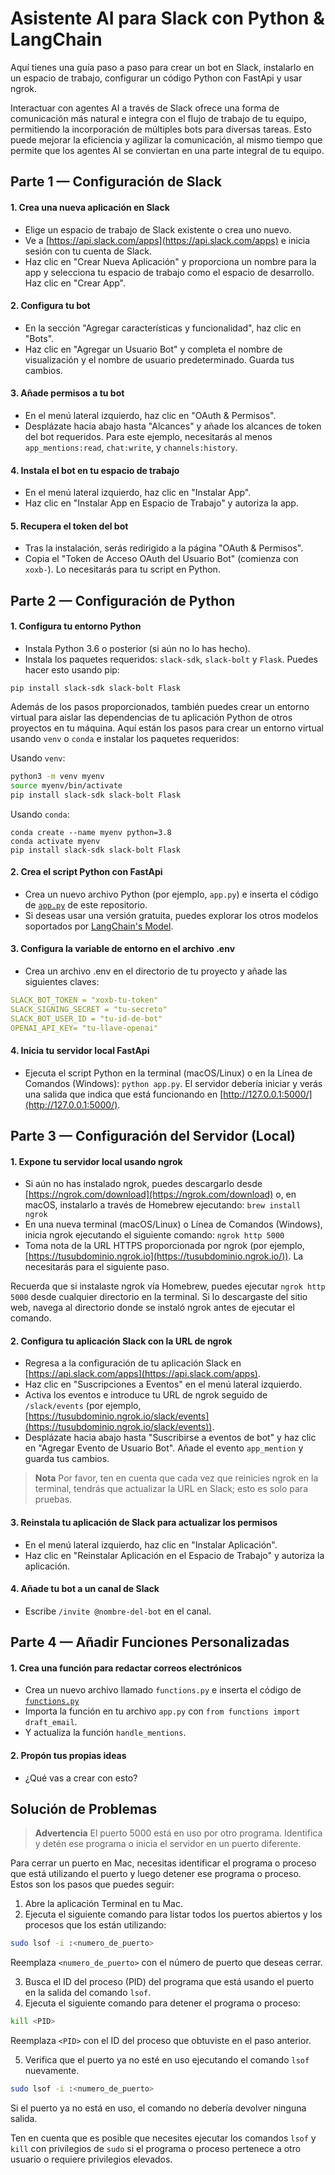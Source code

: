 # Asistente AI para Slack con Python & LangChain

Aquí tienes una guía paso a paso para crear un bot en Slack, instalarlo en un espacio de trabajo, configurar un código Python con FastApi y usar ngrok.

Interactuar con agentes AI a través de Slack ofrece una forma de comunicación más natural e integra con el flujo de trabajo de tu equipo, permitiendo la incorporación de múltiples bots para diversas tareas. Esto puede mejorar la eficiencia y agilizar la comunicación, al mismo tiempo que permite que los agentes AI se conviertan en una parte integral de tu equipo.

## Parte 1 — Configuración de Slack

#### 1. Crea una nueva aplicación en Slack

- Elige un espacio de trabajo de Slack existente o crea uno nuevo.
- Ve a [https://api.slack.com/apps](https://api.slack.com/apps) e inicia sesión con tu cuenta de Slack.
- Haz clic en "Crear Nueva Aplicación" y proporciona un nombre para la app y selecciona tu espacio de trabajo como el espacio de desarrollo. Haz clic en "Crear App".

#### 2. Configura tu bot

- En la sección "Agregar características y funcionalidad", haz clic en "Bots".
- Haz clic en "Agregar un Usuario Bot" y completa el nombre de visualización y el nombre de usuario predeterminado. Guarda tus cambios.

#### 3. Añade permisos a tu bot

- En el menú lateral izquierdo, haz clic en "OAuth & Permisos".
- Desplázate hacia abajo hasta "Alcances" y añade los alcances de token del bot requeridos. Para este ejemplo, necesitarás al menos `app_mentions:read`, `chat:write`, y `channels:history`.

#### 4. Instala el bot en tu espacio de trabajo

- En el menú lateral izquierdo, haz clic en "Instalar App".
- Haz clic en "Instalar App en Espacio de Trabajo" y autoriza la app.

#### 5. Recupera el token del bot

- Tras la instalación, serás redirigido a la página "OAuth & Permisos".
- Copia el "Token de Acceso OAuth del Usuario Bot" (comienza con `xoxb-`). Lo necesitarás para tu script en Python.

## Parte 2 — Configuración de Python

#### 1. Configura tu entorno Python

- Instala Python 3.6 o posterior (si aún no lo has hecho).
- Instala los paquetes requeridos: `slack-sdk`, `slack-bolt` y `Flask`. Puedes hacer esto usando pip:

```other
pip install slack-sdk slack-bolt Flask
```

Además de los pasos proporcionados, también puedes crear un entorno virtual para aislar las dependencias de tu aplicación Python de otros proyectos en tu máquina. Aquí están los pasos para crear un entorno virtual usando `venv` o `conda` e instalar los paquetes requeridos:

Usando `venv`:

```bash
python3 -m venv myenv
source myenv/bin/activate
pip install slack-sdk slack-bolt Flask
```
Usando `conda`:

```other
conda create --name myenv python=3.8
conda activate myenv
pip install slack-sdk slack-bolt Flask
```

#### 2. Crea el script Python con FastApi

- Crea un nuevo archivo Python (por ejemplo, `app.py`) e inserta el código de [`app.py`](https://github.com/daveebbelaar/langchain-experiments/blob/main/slack/app.py) de este repositorio.
- Si deseas usar una versión gratuita, puedes explorar los otros modelos soportados por [LangChain's Model](https://python.langchain.com/en/latest/modules/models/llms/integrations.html).

#### 3. Configura la variable de entorno en el archivo .env

- Crea un archivo .env en el directorio de tu proyecto y añade las siguientes claves:

```yaml
SLACK_BOT_TOKEN = "xoxb-tu-token"
SLACK_SIGNING_SECRET = "tu-secreto"
SLACK_BOT_USER_ID = "tu-id-de-bot"
OPENAI_API_KEY= "tu-llave-openai"
```

#### 4. Inicia tu servidor local FastApi

- Ejecuta el script Python en la terminal (macOS/Linux) o en la Línea de Comandos (Windows): `python app.py`. El servidor debería iniciar y verás una salida que indica que está funcionando en [http://127.0.0.1:5000/](http://127.0.0.1:5000/).

## Parte 3 — Configuración del Servidor (Local)

#### 1. Expone tu servidor local usando ngrok

- Si aún no has instalado ngrok, puedes descargarlo desde [https://ngrok.com/download](https://ngrok.com/download) o, en macOS, instalarlo a través de Homebrew ejecutando: `brew install ngrok`
- En una nueva terminal (macOS/Linux) o Línea de Comandos (Windows), inicia ngrok ejecutando el siguiente comando: `ngrok http 5000`
- Toma nota de la URL HTTPS proporcionada por ngrok (por ejemplo, [https://tusubdominio.ngrok.io](https://tusubdominio.ngrok.io/)). La necesitarás para el siguiente paso.

Recuerda que si instalaste ngrok vía Homebrew, puedes ejecutar `ngrok http 5000` desde cualquier directorio en la terminal. Si lo descargaste del sitio web, navega al directorio donde se instaló ngrok antes de ejecutar el comando.

#### 2. Configura tu aplicación Slack con la URL de ngrok

- Regresa a la configuración de tu aplicación Slack en [https://api.slack.com/apps](https://api.slack.com/apps).
- Haz clic en "Suscripciones a Eventos" en el menú lateral izquierdo.
- Activa los eventos e introduce tu URL de ngrok seguido de `/slack/events` (por ejemplo, [https://tusubdominio.ngrok.io/slack/events](https://tusubdominio.ngrok.io/slack/events)).
- Desplázate hacia abajo hasta "Suscribirse a eventos de bot" y haz clic en "Agregar Evento de Usuario Bot". Añade el evento `app_mention` y guarda tus cambios.

>**Nota**
> Por favor, ten en cuenta que cada vez que reinicies ngrok en la terminal, tendrás que actualizar la URL en Slack; esto es solo para pruebas.

#### 3. Reinstala tu aplicación de Slack para actualizar los permisos

- En el menú lateral izquierdo, haz clic en "Instalar Aplicación".
- Haz clic en "Reinstalar Aplicación en el Espacio de Trabajo" y autoriza la aplicación.

#### 4. Añade tu bot a un canal de Slack

- Escribe `/invite @nombre-del-bot` en el canal.

## Parte 4 — Añadir Funciones Personalizadas

#### 1. Crea una función para redactar correos electrónicos

- Crea un nuevo archivo llamado `functions.py` e inserta el código de [`functions.py`](https://github.com/daveebbelaar/langchain-experiments/blob/main/slack/functions.py)
- Importa la función en tu archivo `app.py` con `from functions import draft_email`.
- Y actualiza la función `handle_mentions`.

#### 2. Propón tus propias ideas

- ¿Qué vas a crear con esto?

## Solución de Problemas

> **Advertencia**
> El puerto 5000 está en uso por otro programa. Identifica y detén ese programa o inicia el servidor en un puerto diferente.

Para cerrar un puerto en Mac, necesitas identificar el programa o proceso que está utilizando el puerto y luego detener ese programa o proceso. Estos son los pasos que puedes seguir:

1. Abre la aplicación Terminal en tu Mac.
2. Ejecuta el siguiente comando para listar todos los puertos abiertos y los procesos que los están utilizando:

```bash
sudo lsof -i :<numero_de_puerto>
```

Reemplaza `<numero_de_puerto>` con el número de puerto que deseas cerrar.

3. Busca el ID del proceso (PID) del programa que está usando el puerto en la salida del comando `lsof`.
4. Ejecuta el siguiente comando para detener el programa o proceso:

```bash
kill <PID>
```

Reemplaza `<PID>` con el ID del proceso que obtuviste en el paso anterior.

5. Verifica que el puerto ya no esté en uso ejecutando el comando `lsof` nuevamente.

```bash
sudo lsof -i :<numero_de_puerto>
```

Si el puerto ya no está en uso, el comando no debería devolver ninguna salida.

Ten en cuenta que es posible que necesites ejecutar los comandos `lsof` y `kill` con privilegios de `sudo` si el programa o proceso pertenece a otro usuario o requiere privilegios elevados.
